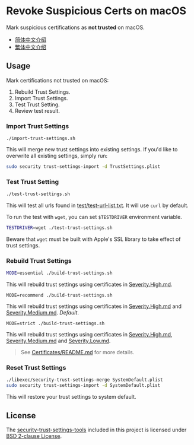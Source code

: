 Revoke Suspicious Certs on macOS
==========================================

Mark suspicious certifications as **not trusted** on macOS.
* [简体中文介绍](README.zh-Hans.md)
* [繁体中文介绍](README.zh-Hant.md)

## Usage
Mark certifications not trusted on macOS:
1. Rebuild Trust Settings.
2. Import Trust Settings.
3. Test Trust Setting.
4. Review test result.

### Import Trust Settings
```
./import-trust-settings.sh
```
This will merge new trust settings into existing settings. If you'd like to overwrite all existing settings, simply run:
``` sh
sudo security trust-settings-import -d TrustSettings.plist
```

### Test Trust Setting
``` sh
./test-trust-settings.sh
```
This will test all urls found in [test/test-url-list.txt](test/test-url-list.txt). It will use `curl` by default.

To run the test with `wget`, you can set `$TESTDRIVER` environment variable.
``` sh
TESTDRIVER=wget ./test-trust-settings.sh
```
Beware that `wget` must be built with Apple's SSL library to take effect of trust settings.

### Rebuild Trust Settings
``` sh
MODE=essential ./build-trust-settings.sh
```
This will rebuild trust settings using certificates in [Severity.High.md](../Shared/Certificates/Severity.High.md).
```
MODE=recommend ./build-trust-settings.sh
```
This will rebuild trust settings using certificates in [Severity.High.md](../Shared/Certificates/Severity.High.md) and [Severity.Medium.md](../Shared/Certificates/Severity.Medium.md). *Default*.
```
MODE=strict ./build-trust-settings.sh
```
This will rebuild trust settings using certificates in [Severity.High.md](../Shared/Certificates/Severity.High.md), [Severity.Medium.md](../Shared/Certificates/Severity.Medium.md) and [Severity.Low.md](../Shared/Certificates/Severity.Low.md).
> See [Certificates/README.md](../Shared/Certificates/README.md) for more details.

### Reset Trust Settings
``` sh
./libexec/security-trust-settings-merge SystemDefault.plist
sudo security trust-settings-import -d SystemDefault.plist
```
This will restore your trust settings to system default.

## License
The [security-trust-settings-tools](https://github.com/ntkme/security-trust-settings-tools) included in this project is licensed under [BSD 2-clause License](./LICENSE).
